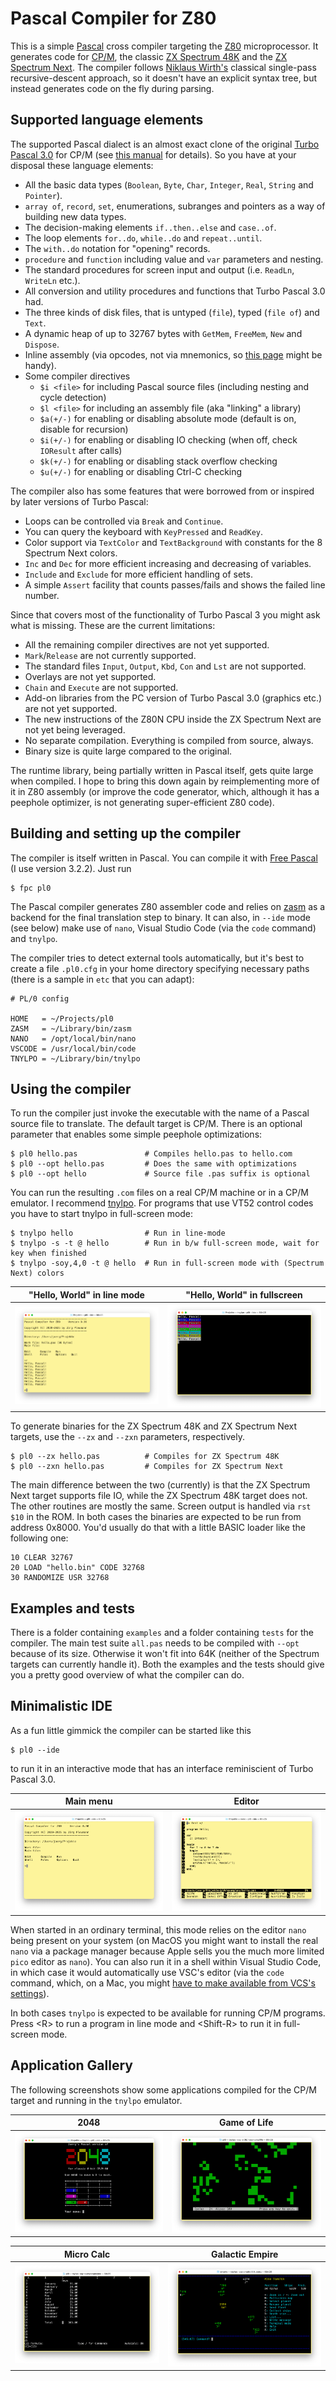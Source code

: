# Pascal Compiler for Z80

This is a simple [Pascal](https://en.wikipedia.org/wiki/Pascal_(programming_language)) cross compiler targeting the [Z80](https://en.wikipedia.org/wiki/Zilog_Z80) microprocessor. It generates code for [CP/M](https://en.wikipedia.org/wiki/CP/M), the classic [ZX Spectrum 48K](https://en.wikipedia.org/wiki/Sinclair_ZX_Spectrum) and the [ZX Spectrum Next](https://www.specnext.com). The compiler follows [Niklaus Wirth's](https://de.wikipedia.org/wiki/Niklaus_Wirth) classical single-pass recursive-descent approach, so it doesn't have an explicit syntax tree, but instead generates code on the fly during parsing.

## Supported language elements

The supported Pascal dialect is an almost exact clone of the original [Turbo Pascal 3.0](https://en.wikipedia.org/wiki/Turbo_Pascal) for CP/M (see [this manual](https://bitsavers.trailing-edge.com/pdf/borland/turbo_pascal/Turbo_Pascal_Version_3.0_Reference_Manual_1986.pdf) for details). So you have at your disposal these language elements:

* All the basic data types (`Boolean`, `Byte`, `Char`, `Integer`, `Real`, `String` and `Pointer`).
* `array of`, `record`, `set`, enumerations, subranges and pointers as a way of building new data types.
* The decision-making elements `if..then..else` and `case..of`.
* The loop elements `for..do`, `while..do` and `repeat..until`.
* The `with..do` notation for "opening" records.
* `procedure` and `function` including value and `var` parameters and nesting.
* The standard procedures for screen input and output (i.e. `ReadLn`, `WriteLn` etc.).
* All conversion and utility procedures and functions that Turbo Pascal 3.0 had.
* The three kinds of disk files, that is untyped (`file`), typed (`file of`) and `Text`.
* A dynamic heap of up to 32767 bytes with `GetMem`, `FreeMem`, `New` and `Dispose`.
* Inline assembly (via opcodes, not via mnemonics, so [this page](https://clrhome.org/table/) might be handy).
* Some compiler directives
  * `$i <file>` for including Pascal source files (including nesting and cycle detection)
  * `$l <file>` for including an assembly file (aka "linking" a library)
  * `$a(+/-)`   for enabling or disabling absolute mode (default is on, disable for recursion)
  * `$i(+/-)`   for enabling or disabling IO checking (when off, check `IOResult` after calls)
  * `$k(+/-)`   for enabling or disabling stack overflow checking
  * `$u(+/-)`   for enabling or disabling Ctrl-C checking

The compiler also has some features that were borrowed from or inspired by later versions of Turbo Pascal:

  * Loops can be controlled via `Break` and `Continue`.
  * You can query the keyboard with `KeyPressed` and `ReadKey`.
  * Color support via `TextColor` and `TextBackground` with constants for the 8 Spectrum Next colors.
  * `Inc` and `Dec` for more efficient increasing and decreasing of variables.
  * `Include` and `Exclude` for more efficient handling of sets.
  * A simple `Assert` facility that counts passes/fails and shows the failed line number.

Since that covers most of the functionality of Turbo Pascal 3 you might ask what is missing. These are the current limitations:

* All the remaining compiler directives are not yet supported.
* `Mark`/`Release` are not currently supported.
* The standard files `Input`, `Output`, `Kbd`, `Con` and `Lst` are not supported.
* Overlays are not yet supported.
* `Chain` and `Execute` are not supported.
* Add-on libraries from the PC version of Turbo Pascal 3.0 (graphics etc.) are not yet supported.
* The new instructions of the Z80N CPU inside the ZX Spectrum Next are not yet being leveraged.
* No separate compilation. Everything is compiled from source, always.
* Binary size is quite large compared to the original.

The runtime library, being partially written in Pascal itself, gets quite large when compiled. I hope to bring this down again by reimplementing more of it in Z80 assembly (or improve the code generator, which, although it has a peephole optimizer, is not generating super-efficient Z80 code).

## Building and setting up the compiler

The compiler is itself written in Pascal. You can compile it with [Free Pascal](https://www.freepascal.org) (I use version 3.2.2). Just run

```
$ fpc pl0
```

The Pascal compiler generates Z80 assembler code and relies on [zasm](https://k1.spdns.de/Develop/Projects/zasm/Documentation/index.html) as a backend for the final translation step to binary. It can also, in `--ide` mode (see below) make use of `nano`, Visual Studio Code (via the `code` command) and `tnylpo`.

The compiler tries to detect external tools automatically, but it's best to create a file `.pl0.cfg` in your home directory specifying necessary paths (there is a sample in `etc` that you can adapt):

```
# PL/0 config

HOME   = ~/Projects/pl0
ZASM   = ~/Library/bin/zasm
NANO   = /opt/local/bin/nano
VSCODE = /usr/local/bin/code
TNYLPO = ~/Library/bin/tnylpo
```

## Using the compiler

To run the compiler just invoke the executable with the name of a Pascal source file to translate. The default target is CP/M. There is an optional parameter that enables some simple peephole optimizations:

```
$ pl0 hello.pas               # Compiles hello.pas to hello.com
$ pl0 --opt hello.pas         # Does the same with optimizations
$ pl0 --opt hello             # Source file .pas suffix is optional
```

You can run the resulting `.com` files on a real CP/M machine or in a CP/M emulator. I recommend [tnylpo](https://gitlab.com/gbrein/tnylpo). For programs that use VT52 control codes you have to start tnylpo in full-screen mode:

```
$ tnylpo hello                # Run in line-mode
$ tnylpo -s -t @ hello        # Run in b/w full-screen mode, wait for key when finished
$ tnylpo -soy,4,0 -t @ hello  # Run in full-screen mode with (Spectrum Next) colors
```

| "Hello, World" in line mode  | "Hello, World" in fullscreen |
| :-------: | :----: |
| ![Screenshot](images/hello1.png) | ![Screenshot](images/hello2.png) |

To generate binaries for the ZX Spectrum 48K and ZX Spectrum Next targets, use the `--zx` and `--zxn` parameters, respectively.

```
$ pl0 --zx hello.pas          # Compiles for ZX Spectrum 48K
$ pl0 --zxn hello.pas         # Compiles for ZX Spectrum Next
```

The main difference between the two (currently) is that the ZX Spectrum Next target supports file IO, while the ZX Spectrum 48K target does not. The other routines are mostly the same. Screen output is handled via `rst $10` in the ROM. In both cases the binaries are expected to be run from address 0x8000. You'd usually do that with a little BASIC loader like the following one:

```
10 CLEAR 32767
20 LOAD "hello.bin" CODE 32768
30 RANDOMIZE USR 32768
```

## Examples and tests

There is a folder containing `examples` and a folder containing `tests` for the compiler. The main test suite `all.pas` needs to be compiled with `--opt` because of its size. Otherwise it won't fit into 64K (neither of the Spectrum targets can currently handle it). Both the examples and the tests should give you a pretty good overview of what the compiler can do.

## Minimalistic IDE

As a fun little gimmick the compiler can be started like this

```
$ pl0 --ide
```

to run it in an interactive mode that has an interface reminiscient of Turbo Pascal 3.0.

| Main menu | Editor |
| :-------: | :----: |
| ![Screenshot](images/idemenu.png) | ![Screenshot](images/ideedit.png) |

When started in an ordinary terminal, this mode relies on the editor `nano` being present on your system (on MacOS you might want to install the real `nano` via a package manager because Apple sells you the much more limited `pico` editor as `nano`). You can also run it in a shell within Visual Studio Code, in which case it would automatically use VSC's editor (via the `code` command, which, on a Mac, you might [have to make available from VCS's settings](https://code.visualstudio.com/docs/setup/mac#_configure-the-path-with-vs-code)).

In both cases `tnylpo` is expected to be available for running CP/M programs. Press \<R\> to run a program in line mode and \<Shift-R\> to run it in full-screen mode.

## Application Gallery

The following screenshots show some applications compiled for the CP/M target and running in the `tnylpo` emulator.

| 2048 | Game of Life |
| :-------: | :----: |
| ![Screenshot](images/2048.png) | ![Screenshot](images/life.png) |

| Micro Calc | Galactic Empire |
| :-------: | :----: |
| ![Screenshot](images/microcalc.png) | ![Screenshot](images/empire.png) |
